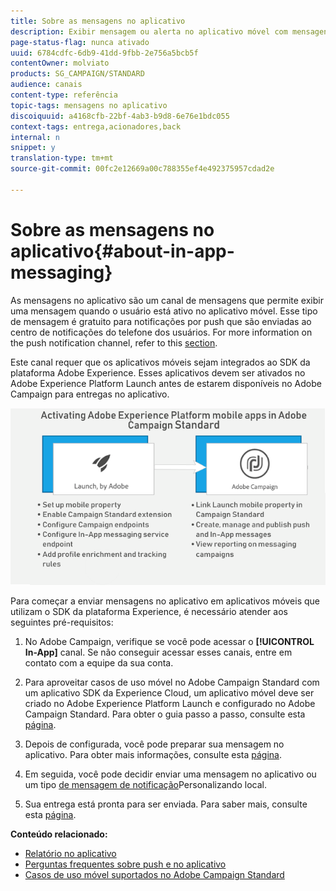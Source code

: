 ```yaml
---
title: Sobre as mensagens no aplicativo
description: Exibir mensagem ou alerta no aplicativo móvel com mensagens no aplicativo.
page-status-flag: nunca ativado
uuid: 6784cdfc-6db9-41dd-9fbb-2e756a5bcb5f
contentOwner: molviato
products: SG_CAMPAIGN/STANDARD
audience: canais
content-type: referência
topic-tags: mensagens no aplicativo
discoiquuid: a4168cfb-22bf-4ab3-b9d8-6e76e1bdc055
context-tags: entrega,acionadores,back
internal: n
snippet: y
translation-type: tm+mt
source-git-commit: 00fc2e12669a00c788355ef4e492375957cdad2e

---
```



# Sobre as mensagens no aplicativo{#about-in-app-messaging}

As mensagens no aplicativo são um canal de mensagens que permite exibir uma mensagem quando o usuário está ativo no aplicativo móvel. Esse tipo de mensagem é gratuito para notificações por push que são enviadas ao centro de notificações do telefone dos usuários. For more information on the push notification channel, refer to this [section](../../channels/using/about-push-notifications.md).

Este canal requer que os aplicativos móveis sejam integrados ao SDK da plataforma Adobe Experience. Esses aplicativos devem ser ativados no Adobe Experience Platform Launch antes de estarem disponíveis no Adobe Campaign para entregas no aplicativo.

![](assets/launch_campaign.png)

Para começar a enviar mensagens no aplicativo em aplicativos móveis que utilizam o SDK da plataforma Experience, é necessário atender aos seguintes pré-requisitos:

1. No Adobe Campaign, verifique se você pode acessar o **[!UICONTROL In-App]** canal. Se não conseguir acessar esses canais, entre em contato com a equipe da sua conta.

1. Para aproveitar casos de uso móvel no Adobe Campaign Standard com um aplicativo SDK da Experience Cloud, um aplicativo móvel deve ser criado no Adobe Experience Platform Launch e configurado no Adobe Campaign Standard. Para obter o guia passo a passo, consulte esta [página](https://helpx.adobe.com/campaign/kb/configuring-app-sdk.html).

1. Depois de configurada, você pode preparar sua mensagem no aplicativo. Para obter mais informações, consulte esta [página](../../channels/using/preparing-and-sending-an-in-app-message.md#preparing-your-in-app-message).

1. Em seguida, você pode decidir enviar uma mensagem [](../../channels/using/customizing-an-in-app-message.md) no aplicativo ou um tipo [de mensagem de notificação](../../channels/using/customizing-an-in-app-message.md#customizing-a-local-notification-message-type)Personalizando local.

1. Sua entrega está pronta para ser enviada. Para saber mais, consulte esta [página](../../channels/using/preparing-and-sending-an-in-app-message.md#sending-your-in-app-message).

**Conteúdo relacionado:**

* [Relatório no aplicativo](../../reporting/using/in-app-report.md)
* [Perguntas frequentes sobre push e no aplicativo](https://helpx.adobe.com/campaign/kb/push_inapp_faq.html)
* [Casos de uso móvel suportados no Adobe Campaign Standard](https://helpx.adobe.com/campaign/kb/configure-launch-rules-acs-use-cases.html)
